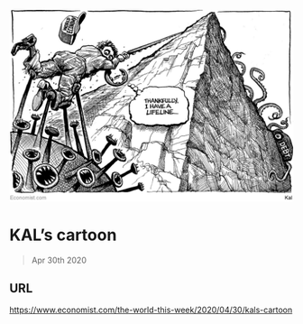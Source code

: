 ![](./images/20200502_WWD000.jpg)

# KAL’s cartoon

> Apr 30th 2020



## URL

https://www.economist.com/the-world-this-week/2020/04/30/kals-cartoon
